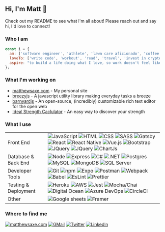 ## Hi, I'm Matt 👋

Check out my README to see what I'm all about! Please reach out and say hi, I'd love to connect!

### Who I am
```javascript
const i = {
  am: ['software engineer', 'athlete', 'lawn care aficionado', 'coffee enthusiast', 'Drake fan', 19],
  loveTo: ['write code', 'workout', 'read', 'travel', 'invest in crypto', 'cook healthy food'],
  aspire: "to build a life doing what I love, so work doesn't feel like work"
};
```

### What I'm working on
- <a href="https://matthewsaxe.com">matthewsaxe.com</a> - My personal site
- <a href="https://github.com/mattsaxe17/breezyjs">breezyjs</a> - A javascript utility library making everyday tasks a breeze
- <a href="https://github.com/mattsaxe17/barnyardjs">barnyardjs</a> - An open-source, (incredibly) customizable rich text editor for the open web
- <a href="http://www.idealstrengthcalculator.com/">Ideal Strength Caclulator</a> - An easy way to discover your strength


### What I use
<table>
  <tbody>
    <tr>
      <td>Front End</td>
      <td>
        <img alt="JavaScript" src="https://img.shields.io/badge/JavaScript-323330?style=for-the-badge&logo=javascript&logoColor=F7DF1E" />
        <img alt="HTML" src="https://img.shields.io/badge/HTML5-E34F26?style=for-the-badge&logo=html5&logoColor=white" />
        <img alt="CSS" src="https://img.shields.io/badge/CSS-239120?&style=for-the-badge&logo=css3&logoColor=white" />
        <img alt="SASS" src="https://img.shields.io/badge/Sass-CC6699?style=for-the-badge&logo=sass&logoColor=white" />
        <img alt="Gatsby" src="https://img.shields.io/badge/Gatsby-663399?style=for-the-badge&logo=gatsby&logoColor=white" />
        <img alt="React" src="https://img.shields.io/badge/React-20232A?style=for-the-badge&logo=react&logoColor=61DAFB" />
        <img alt="React Native" src="https://img.shields.io/badge/React_Native-20232A?style=for-the-badge&logo=react&logoColor=61DAFB" />
        <img alt="Vue.js" src="https://img.shields.io/badge/Vue.js-35495E?style=for-the-badge&logo=vue.js&logoColor=4FC08D" />
        <img alt="Bootstrap" src="https://img.shields.io/badge/Bootstrap-563D7C?style=for-the-badge&logo=bootstrap&logoColor=white" />
        <img alt="JQuery" src="https://img.shields.io/badge/jQuery-0769AD?style=for-the-badge&logo=jquery&logoColor=white" />
        <img alt="JQuery" src="https://img.shields.io/badge/json-5E5C5C?style=for-the-badge&logo=json&logoColor=white" />
        <img alt="ChartJs" src="https://img.shields.io/badge/Chart.js-FF6384?style=for-the-badge&logo=chartdotjs&logoColor=white" />
      </td>
    </tr>
    <tr>
      <td>Database & Back End</td>
      <td>
        <img alt="Node" src="https://img.shields.io/badge/Node.js-43853D?style=for-the-badge&logo=node.js&logoColor=white" />
        <img alt="Express" src="https://img.shields.io/badge/Express.js-000000?style=for-the-badge&logo=express&logoColor=white" />
        <img alt="C#" src="https://img.shields.io/badge/C%23-239120?style=for-the-badge&logo=c-sharp&logoColor=white" />
        <img alt=".NET" src="https://img.shields.io/badge/.NET-5C2D91?style=for-the-badge&logo=.net&logoColor=white" />
        <img alt="Postgres" src="https://img.shields.io/badge/PostgreSQL-316192?style=for-the-badge&logo=postgresql&logoColor=white" />
        <img alt="MySQL" src="https://img.shields.io/badge/MySQL-005C84?style=for-the-badge&logo=mysql&logoColor=white" />
        <img alt="MongoDB" src="https://img.shields.io/badge/MongoDB-white?style=for-the-badge&logo=mongodb&logoColor=4EA94B" />
        <img alt="SQL Server" src="https://img.shields.io/badge/Microsoft%20SQL%20Server-CC2927?style=for-the-badge&logo=microsoft%20sql%20server&logoColor=white" />
        <img alt="" src="https://img.shields.io/badge/JWT-000000?style=for-the-badge&logo=JSON%20web%20tokens&logoColor=white" />
      </td>
    </tr>
    <tr>
      <td>Developer Tools</td>
      <td>
        <img alt="Git" src="https://img.shields.io/badge/Git-F05032?style=for-the-badge&logo=git&logoColor=white" />
        <img alt="npm" src="https://img.shields.io/badge/npm-CB3837?style=for-the-badge&logo=npm&logoColor=white" />
        <img alt="Expo" src="https://img.shields.io/badge/Expo-1B1F23?style=for-the-badge&logo=expo&logoColor=white" />
        <img alt="Postman" src="https://img.shields.io/badge/Postman-FF6C37?style=for-the-badge&logo=Postman&logoColor=white" />
        <img alt="Webpack" src="https://img.shields.io/badge/Webpack-8DD6F9?style=for-the-badge&logo=Webpack&logoColor=white" />
        <img alt="Babel" src="https://img.shields.io/badge/Babel-F9DC3E?style=for-the-badge&logo=babel&logoColor=white" />
        <img alt="EsLint" src="https://img.shields.io/badge/eslint-3A33D1?style=for-the-badge&logo=eslint&logoColor=white" />
        <img alt="Prettier" src="https://img.shields.io/badge/prettier-1A2C34?style=for-the-badge&logo=prettier&logoColor=F7BA3E" />
      </td>
    </tr>
    <tr>
      <td>Testing & Deployment</td>
      <td>
        <img alt="Heroku" src="https://img.shields.io/badge/Heroku-430098?style=for-the-badge&logo=heroku&logoColor=white" />
        <img alt="AWS" src="https://img.shields.io/badge/AWS-FF9900?style=for-the-badge&logo=amazonaws&logoColor=white" />
        <img alt="Jest" src="https://img.shields.io/badge/Jest-C21325?style=for-the-badge&logo=jest&logoColor=white" />
        <img alt="Mocha/Chai" src="https://img.shields.io/badge/mocha/chai-A30701?style=for-the-badge&logo=chai&logoColor=white" />
        <img alt="Digital Ocean" src="https://img.shields.io/badge/Digital_Ocean-0080FF?style=for-the-badge&logo=DigitalOcean&logoColor=white" />
        <img alt="Azure DevOps" src="https://img.shields.io/badge/Azure_DevOps-0078D7?style=for-the-badge&logo=azure-devops&logoColor=white" />
        <img alt="CircleCI" src="https://img.shields.io/badge/circleci-343434?style=for-the-badge&logo=circleci&logoColor=white" />
      </td>
    </tr>
    <tr>
      <td>Other</td>
      <td>
        <img alt="Google sheets" src="https://img.shields.io/badge/Google%20Sheets-34A853?style=for-the-badge&logo=google-sheets&logoColor=white" />
        <img alt="Framer" src="https://img.shields.io/badge/Framer-black?style=for-the-badge&logo=framer&logoColor=blue" />
      </td>
    </tr>
  </tbody>
</table>

### Where to find me
<div>
  <a href="https://matthewsaxe.com"><img alt="matthewsaxe.com" src="https://img.shields.io/badge/matthewsaxe.com-000000?style=for-the-badge&logo=About.me&logoColor=white" /></a>
  <a href="mailto:mattsaxe17@gmail.com"><img alt="GMail" src="https://img.shields.io/badge/mattsaxe17@gmail.com-D14836?style=for-the-badge&logo=gmail&logoColor=white" /></a>
  <a href="https://twitter.com/mattsaxe17"><img alt="Twitter" src="https://img.shields.io/badge/mattsaxe17-1DA1F2?style=for-the-badge&logo=twitter&logoColor=white" /></a>
  <a href="https://linkedin.com/in/mattsaxe17"><img alt="LinkedIn" src="https://img.shields.io/badge/mattsaxe17-0077B5?style=for-the-badge&logo=linkedin&logoColor=white" /></a>
</div>

